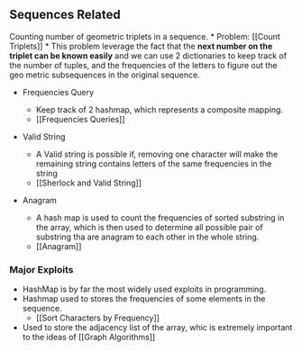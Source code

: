 ## Sequences Related
Counting number of geometric triplets in a sequence.
	* Problem: [[Count Triplets]]
	* This problem leverage the fact that the **next number on the triplet can be known easily** and we can use 2 dictionaries to keep track of the number of tuples, and the frequencies of the letters to figure out the geo metric subsequences in the original sequence. 
	
* Frequencies Query
	* Keep track of 2 hashmap, which represents a composite mapping.
	* [[Frequencies Queries]]

* Valid String
	* A Valid string is possible if, removing one character will make the remaining string contains letters of the same frequencies in the string
	* [[Sherlock and Valid String]]

* Anagram 
	* A hash map is used to count the frequencies of sorted substring in the array, which is then used to determine all possible pair of substring tha are anagram to each other in the whole string.
	* [[Anagram]]

### Major Exploits
* HashMap is by far the most widely used exploits in programming. 
* Hashmap used to stores the frequencies of some elements in the sequence. 
	* [[Sort Characters by Frequency]]
* Used to store the adjacency list of the array, whic is extremely important to the ideas of [[Graph Algorithms]]
